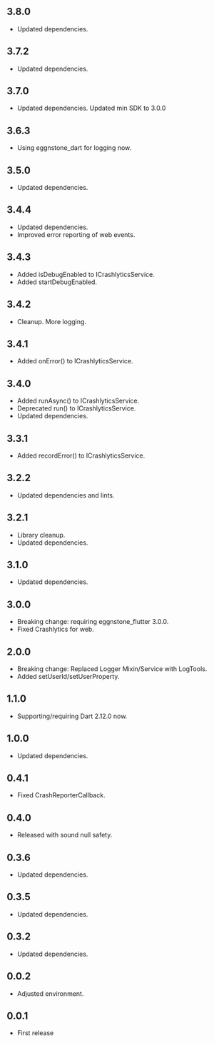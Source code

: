 ## 3.8.0

* Updated dependencies.

## 3.7.2

* Updated dependencies.

## 3.7.0

* Updated dependencies. Updated min SDK to 3.0.0

## 3.6.3

* Using eggnstone_dart for logging now.

## 3.5.0

* Updated dependencies.

## 3.4.4

* Updated dependencies.
* Improved error reporting of web events.

## 3.4.3

* Added isDebugEnabled to ICrashlyticsService.
* Added startDebugEnabled.

## 3.4.2

* Cleanup. More logging.

## 3.4.1

* Added onError() to ICrashlyticsService.

## 3.4.0

* Added runAsync() to ICrashlyticsService.
* Deprecated run() to ICrashlyticsService.
* Updated dependencies.

## 3.3.1

* Added recordError() to ICrashlyticsService.

## 3.2.2

* Updated dependencies and lints.

## 3.2.1

* Library cleanup.
* Updated dependencies.

## 3.1.0

* Updated dependencies.

## 3.0.0

* Breaking change: requiring eggnstone_flutter 3.0.0.
* Fixed Crashlytics for web.

## 2.0.0

* Breaking change: Replaced Logger Mixin/Service with LogTools.
* Added setUserId/setUserProperty.

## 1.1.0

* Supporting/requiring Dart 2.12.0 now.

## 1.0.0

* Updated dependencies.  

## 0.4.1

* Fixed CrashReporterCallback.

## 0.4.0

* Released with sound null safety.

## 0.3.6

* Updated dependencies.

## 0.3.5

* Updated dependencies.

## 0.3.2

* Updated dependencies.

## 0.0.2

* Adjusted environment.

## 0.0.1

* First release
